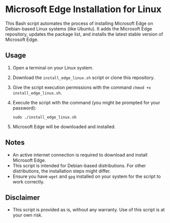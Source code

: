 # Microsoft Edge Installation for Linux

This Bash script automates the process of installing Microsoft Edge on Debian-based Linux systems (like Ubuntu). It adds the Microsoft Edge repository, updates the package list, and installs the latest stable version of Microsoft Edge.

## Usage

1. Open a terminal on your Linux system.
2. Download the `install_edge_linux.sh` script or clone this repository.
3. Give the script execution permissions with the command `chmod +x install_edge_linux.sh`.
4. Execute the script with the command (you might be prompted for your password):

   `sudo ./install_edge_linux.sh`

5. Microsoft Edge will be downloaded and installed.

## Notes

- An active internet connection is required to download and install Microsoft Edge.
- This script is intended for Debian-based distributions. For other distributions, the installation steps might differ.
- Ensure you have `wget` and `gpg` installed on your system for the script to work correctly.

## Disclaimer

- This script is provided as is, without any warranty. Use of this script is at your own risk.

